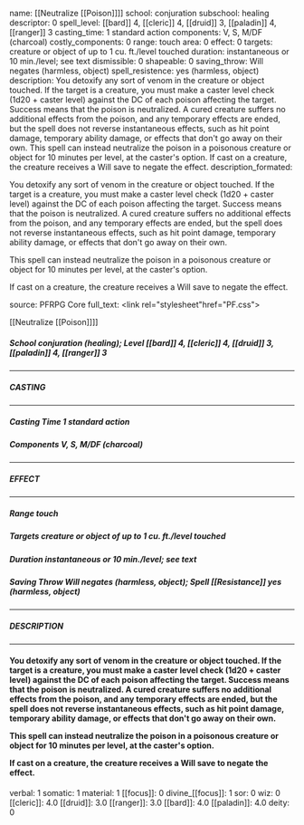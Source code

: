 name: [[Neutralize [[Poison]]]]
school: conjuration
subschool: healing
descriptor: 0
spell_level: [[bard]] 4, [[cleric]] 4, [[druid]] 3, [[paladin]] 4, [[ranger]] 3
casting_time: 1 standard action
components: V, S, M/DF (charcoal)
costly_components: 0
range: touch
area: 0
effect: 0
targets: creature or object of up to 1 cu. ft./level touched
duration: instantaneous or 10 min./level; see text
dismissible: 0
shapeable: 0
saving_throw: Will negates (harmless, object)
spell_resistence: yes (harmless, object)
description: You detoxify any sort of venom in the creature or object touched. If the target is a creature, you must make a caster level check (1d20 + caster level) against the DC of each poison affecting the target. Success means that the poison is neutralized. A cured creature suffers no additional effects from the poison, and any temporary effects are ended, but the spell does not reverse instantaneous effects, such as hit point damage, temporary ability damage, or effects that don't go away on their own.  This spell can instead neutralize the poison in a poisonous creature or object for 10 minutes per level, at the caster's option.  If cast on a creature, the creature receives a Will save to negate the effect.
description_formated: <p>You detoxify any sort of venom in the creature or object touched. If the target is a creature, you must make a caster level check (1d20 + caster level) against the DC of each poison affecting the target. Success means that the poison is neutralized. A cured creature suffers no additional effects from the poison, and any temporary effects are ended, but the spell does not reverse instantaneous effects, such as hit point damage, temporary ability damage, or effects that don't go away on their own.</p><p>This spell can instead neutralize the poison in a poisonous creature or object for 10 minutes per level, at the caster's option.</p><p>If cast on a creature, the creature receives a Will save to negate the effect.</p>
source: PFRPG Core
full_text: <link rel="stylesheet"href="PF.css"><div class="heading"><p class="alignleft">[[Neutralize [[Poison]]]]</p><div style="clear: both;"></div></div><div><h5><b>School </b>conjuration (healing); <b>Level </b>[[bard]] 4, [[cleric]] 4, [[druid]] 3, [[paladin]] 4, [[ranger]] 3</h5></div><hr/><div><h5><b>CASTING</b></h5></div><hr/><div><h5><b>Casting Time </b>1 standard action</h5><h5><b>Components </b>V, S, M/DF (charcoal)</h5></div><hr/><div><h5><b>EFFECT</b></h5></div><hr/><div><h5><b>Range </b>touch</h5><h5><b>Targets </b>creature or object of up to 1 cu. ft./level touched</h5><h5><b>Duration </b>instantaneous or 10 min./level; see text</h5><h5><b>Saving Throw </b>Will negates (harmless, object); <b>Spell [[Resistance]] </b>yes (harmless, object)</h5></div><hr/><div><h5><b>DESCRIPTION</b></h5></div><hr/><div><h4><p>You detoxify any sort of venom in the creature or object touched. If the target is a creature, you must make a caster level check (1d20 + caster level) against the DC of each poison affecting the target. Success means that the poison is neutralized. A cured creature suffers no additional effects from the poison, and any temporary effects are ended, but the spell does not reverse instantaneous effects, such as hit point damage, temporary ability damage, or effects that don't go away on their own.</p><p>This spell can instead neutralize the poison in a poisonous creature or object for 10 minutes per level, at the caster's option.</p><p>If cast on a creature, the creature receives a Will save to negate the effect.</p></h4></div>
verbal: 1
somatic: 1
material: 1
[[focus]]: 0
divine_[[focus]]: 1
sor: 0
wiz: 0
[[cleric]]: 4.0
[[druid]]: 3.0
[[ranger]]: 3.0
[[bard]]: 4.0
[[paladin]]: 4.0
deity: 0
